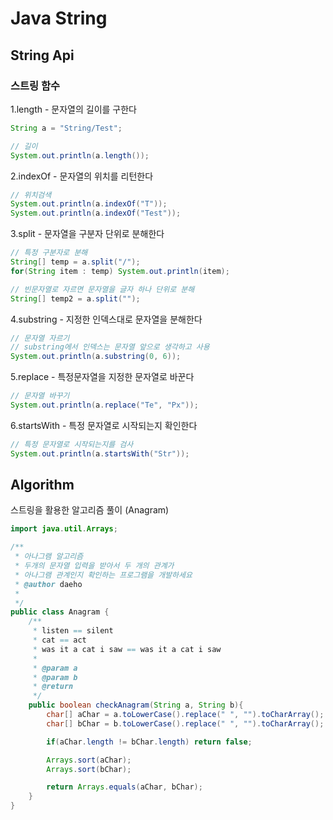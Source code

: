 # Java String

## String Api
### 스트링 함수
1.length - 문자열의 길이를 구한다  

```Java
String a = "String/Test";

// 길이
System.out.println(a.length());
```

2.indexOf - 문자열의 위치를 리턴한다

```Java
// 위치검색
System.out.println(a.indexOf("T"));
System.out.println(a.indexOf("Test"));
```
3.split - 문자열을 구분자 단위로 분해한다

```java
// 특정 구분자로 분해
String[] temp = a.split("/");
for(String item : temp) System.out.println(item);

// 빈문자열로 자르면 문자열을 글자 하나 단위로 분해
String[] temp2 = a.split("");
```
4.substring - 지정한 인덱스대로 문자열을 분해한다

```java
// 문자열 자르기
// substring에서 인덱스는 문자열 앞으로 생각하고 사용
System.out.println(a.substring(0, 6));
```

5.replace - 특정문자열을 지정한 문자열로 바꾼다

```java
// 문자열 바꾸기
System.out.println(a.replace("Te", "Px"));
```

6.startsWith - 특정 문자열로 시작되는지 확인한다

```Java
// 특정 문자열로 시작되는지를 검사
System.out.println(a.startsWith("Str"));
```

## Algorithm
스트링을 활용한 알고리즘 풀이 (Anagram)

```java
import java.util.Arrays;

/**
 * 아나그램 알고리즘
 * 두개의 문자열 입력을 받아서 두 개의 관계가
 * 아나그램 관계인지 확인하는 프로그램을 개발하세요
 * @author daeho
 *
 */
public class Anagram {
	/**
	 * listen == silent
	 * cat == act
	 * was it a cat i saw == was it a cat i saw
	 *
	 * @param a
	 * @param b
	 * @return
	 */
	public boolean checkAnagram(String a, String b){
		char[] aChar = a.toLowerCase().replace(" ", "").toCharArray();
		char[] bChar = b.toLowerCase().replace(" ", "").toCharArray();

		if(aChar.length != bChar.length) return false;

		Arrays.sort(aChar);
		Arrays.sort(bChar);

		return Arrays.equals(aChar, bChar);
	}
}
```
